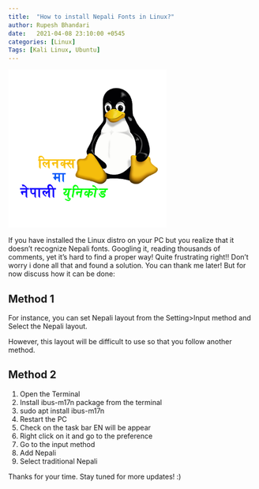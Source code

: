 ```yaml
---
title:  "How to install Nepali Fonts in Linux?"
author: Rupesh Bhandari
date:   2021-04-08 23:10:00 +0545
categories: [Linux] 
Tags: [Kali Linux, Ubuntu] 
---
```


![Nepali Font on Linux](/assets/img/linux/nepali-font-linux.png)

If you have installed the Linux distro on your PC but you realize that it doesn’t recognize Nepali fonts. Googling it, reading thousands of comments, yet it’s hard to find a proper way! Quite frustrating right!! Don’t worry i done all that and found a solution. You can thank me later! But for now discuss how it can be done:

## Method 1

For instance, you can set Nepali layout from the Setting>Input method and Select the Nepali layout.

However, this layout will be difficult to use so that you follow another method.

## Method 2

1. Open the Terminal
1. Install ibus-m17n package from the terminal
1. sudo apt install ibus-m17n
1. Restart the PC
1. Check on the task bar EN will be appear
1. Right click on it and go to the preference
1. Go to the input method
1. Add Nepali
1. Select traditional Nepali

Thanks for your time. Stay tuned for more updates! :)
